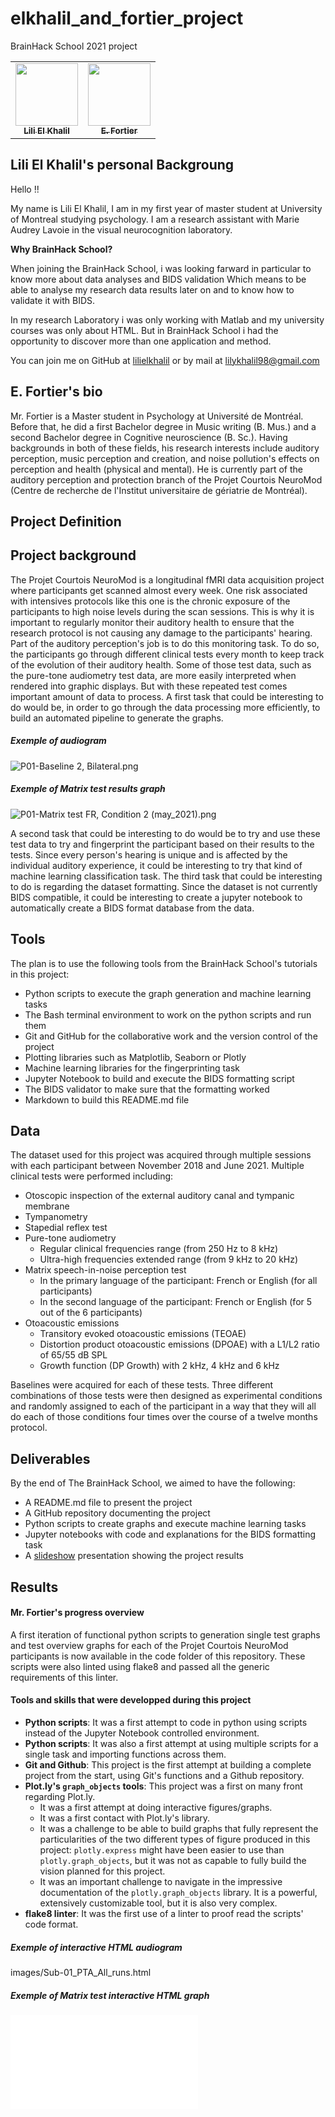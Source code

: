 # elkhalil_and_fortier_project

BrainHack School 2021 project

<table>
  <tr>
    <td align="center">
      <a href="https://github.com/lilielkhalil">
        <img src="https://avatars.githubusercontent.com/u/87989383?v=4?s=100" width="100px;" alt=""/>
        <br /><sub><b>Lili El Khalil</b></sub>
      </a>
      <br />
    </td>
    <td align="center">
      <a href="https://github.com/eddyfortier">
        <img src="https://avatars.githubusercontent.com/u/72314243?v=4" width="100px;" alt=""/>
        <br /><sub><b>E. Fortier</b></sub>
      </a>
      <br />
    </td>
  </tr>
</table>

## Lili El Khalil's personal Backgroung

Hello !!

My name is Lili El Khalil,
I am in my first year of master student at University of Montreal studying psychology.
I am a research assistant with Marie Audrey Lavoie in the visual neurocognition laboratory.

<b> Why BrainHack School? </B>

When joining the BrainHack School, i was looking farward in particular to know more about data analyses and BIDS validation
Which means to be able to analyse my research data results later on and to know how to validate it with BIDS.

In my research Laboratory i was only working with Matlab and my university courses was only about HTML.
But in BrainHack School i had the opportunity to discover more than one application and method.

You can join me on GitHub at [lilielkhalil](https://github.com/lilielkhalil) or by mail at <lilykhalil98@gmail.com>

## E. Fortier's bio

Mr. Fortier is a Master student in Psychology at Université de Montréal.
Before that, he did a first Bachelor degree in Music writing (B. Mus.) and a second Bachelor degree in Cognitive neuroscience (B. Sc.).
Having backgrounds in both of these fields, his research interests include auditory perception, music perception and creation, and noise pollution's effects on perception and health (physical and mental).
He is currently part of the auditory perception and protection branch of the Projet Courtois NeuroMod (Centre de recherche de l'Institut universitaire de gériatrie de Montréal).

## Project Definition

## Project background

The Projet Courtois NeuroMod is a longitudinal fMRI data acquisition project where participants get scanned almost every week.
One risk associated with intensives protocols like this one is the chronic exposure of the participants to high noise levels during the scan sessions.
This is why it is important to regularly monitor their auditory health to ensure that the research protocol is not causing any damage to the participants' hearing.
Part of the auditory perception's job is to do this monitoring task.
To do so, the participants go through different clinical tests every month to keep track of the evolution of their auditory health.
Some of those test data, such as the pure-tone audiometry test data, are more easily interpreted when rendered into graphic displays.
But with these repeated test comes important amount of data to process.
A first task that could be interesting to do would be, in order to go through the data processing more efficiently, to build an automated pipeline to generate the graphs.

##### Exemple of audiogram

![P01-Baseline 2, Bilateral.png](images/P01-Baseline_2_Bilateral.png)

##### Exemple of Matrix test results graph

![P01-Matrix test FR, Condition 2 (may_2021).png](images/P01-Matrix_test_FR_Condition_2_(may_2021).png)

A second task that could be interesting to do would be to try and use these test data to try and fingerprint the participant based on their results to the tests.
Since every person's hearing is unique and is affected by the individual auditory experience, it could be interesting to try that kind of machine learning classification task.
The third task that could be interesting to do is regarding the dataset formatting.
Since the dataset is not currently BIDS compatible, it could be interesting to create a jupyter notebook to automatically create a BIDS format database from the data.

## Tools

The plan is to use the following tools from the BrainHack School's tutorials in this project:

- Python scripts to execute the graph generation and machine learning tasks
- The Bash terminal environment to work on the python scripts and run them
- Git and GitHub for the collaborative work and the version control of the project
- Plotting libraries such as Matplotlib, Seaborn or Plotly
- Machine learning libraries for the fingerprinting task
- Jupyter Notebook to build and execute the BIDS formatting script
- The BIDS validator to make sure that the formatting worked
- Markdown to build this README.md file

## Data

The dataset used for this project was acquired through multiple sessions with each participant between November 2018 and June 2021.
Multiple clinical tests were performed including:
- Otoscopic inspection of the external auditory canal and tympanic membrane
- Tympanometry
- Stapedial reflex test
- Pure-tone audiometry
    - Regular clinical frequencies range (from 250 Hz to 8 kHz)
    - Ultra-high frequencies extended range (from 9 kHz to 20 kHz)
- Matrix speech-in-noise perception test
    - In the primary language of the participant: French or English (for all participants)
    - In the second language of the participant: French or English (for 5 out of the 6 participants)
- Otoacoustic emissions
    - Transitory evoked otoacoustic emissions (TEOAE)
    - Distortion product otoacoustic emissions (DPOAE) with a L1/L2 ratio of 65/55 dB SPL
    - Growth function (DP Growth) with 2 kHz, 4 kHz and 6 kHz

Baselines were acquired for each of these tests.
Three different combinations of those tests were then designed as experimental conditions and randomly assigned to each of the participant in a way that they will all do each of those conditions four times over the course of a twelve months protocol.

## Deliverables

By the end of The BrainHack School, we aimed to have the following:

- A README.md file to present the project
- A GitHub repository documenting the project
- Python scripts to create graphs and execute machine learning tasks
- Jupyter notebooks with code and explanations for the BIDS formatting task
- A [slideshow](https://docs.google.com/presentation/d/1TveZjzR9TDlGQA-XrLYjqPEb2E-x2vvl0kyfu43ljaQ/edit?usp=sharing) presentation showing the project results
 
## Results

#### Mr. Fortier's progress overview

A first iteration of functional python scripts to generation single test graphs and test overview graphs for each of the Projet Courtois NeuroMod participants is now available in the code folder of this repository.
These scripts were also linted using flake8 and passed all the generic requirements of this linter.

#### Tools and skills that were developped during this project

- **Python scripts**: It was a first attempt to code in python using scripts instead of the Jupyter Notebook controlled environment.
- **Python scripts**: It was also a first attempt at using multiple scripts for a single task and importing functions across them.
- **Git and Github**: This project is the first attempt at building a complete project from the start, using Git's functions and a Github repository.
- **Plot.ly's `graph_objects` tools**: This project was a first on many front regarding Plot.ly.
    - It was a first attempt at doing interactive figures/graphs.
    - It was a first contact with Plot.ly's library.
    - It was a challenge to be able to build graphs that fully represent the particularities of the two different types of figure produced in this project: `plotly.express` might have been easier to use than `plotly.graph_objects`, but it was not as capable to fully build the vision planned for this project.
    - It was an important challenge to navigate in the impressive documentation of the `plotly.graph_objects` library. It is a powerful, extensively customizable tool, but it is also very complex.
- **flake8 linter**: It was the first use of a linter to proof read the scripts' code format.

##### Exemple of interactive HTML audiogram

images/Sub-01_PTA_All_runs.html

##### Exemple of Matrix test interactive HTML graph

![Sub01-Matrix test FR, All runs](images/Sub-01_MTX_L1_Francais_All_runs.html)
